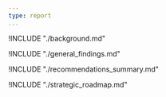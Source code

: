 ```yaml
---
type: report
...
```


!INCLUDE "./background.md"

!INCLUDE "./general_findings.md"

!INCLUDE "./recommendations_summary.md"

!INCLUDE "./strategic_roadmap.md"
